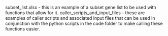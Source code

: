 subset_list.xlsx - this is an example of a subset gene list to be used with functions that allow for it.
caller_scripts_and_input_files - these are examples of caller scripts and associated input files that can be used in conjunction with the python scripts in the code folder to make calling these functions easier.

